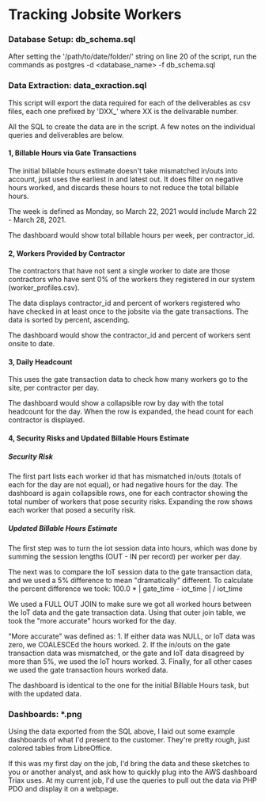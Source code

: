 Tracking Jobsite Workers
==================================


### Database Setup: db\_schema.sql

After setting the '/path/to/date/folder/' string on line 20 of the
script, run the commands as
	postgres -d <database_name> -f db\_schema.sql

### Data Extraction: data\_exraction.sql

This script will export the data required for each of the deliverables as csv
files, each one prefixed by 'DXX\_' where XX is the delivarable number.

All the SQL to create the data are in the script. A few notes on the individual
queries and deliverables are below.

#### 1, Billable Hours via Gate Transactions

The initial billable hours estimate doesn't take mismatched in/outs into account,
just uses the earliest in and latest out. It does filter on negative hours worked,
and discards these hours to not reduce the total billable hours.

The week is defined as Monday, so March 22, 2021 would include 
March 22 - March 28, 2021.

The dashboard would show total billable hours per week, per contractor\_id.

#### 2, Workers Provided by Contractor

The contractors that have not sent a single worker to date are those contractors
who have sent 0% of the workers they registered in our system (worker\_profiles.csv).

The data displays contractor\_id and percent of workers registered who have checked in
at least once to the jobsite via the gate transactions. The data is sorted by percent,
ascending.

The dashboard would show the contractor\_id and percent of workers sent onsite to date.

#### 3, Daily Headcount

This uses the gate transaction data to check how many workers go to the site, per
contractor per day. 

The dashboard would show a collapsible row by day with the total headcount for the
day. When the row is expanded, the head count for each contractor is displayed.

#### 4, Security Risks and Updated Billable Hours Estimate

##### Security Risk 

The first part lists each worker id that has mismatched in/outs (totals of each
for the day are not equal), or had negative hours for the day. The dashboard is 
again collapsible rows, one for each contractor showing the total number of workers
that pose security risks. Expanding the row shows each worker that posed a security
risk.

##### Updated Billable Hours Estimate

The first step was to turn the iot session data into hours, which was done by
summing the session lengths (OUT - IN per record) per worker per day.

The next was to compare the IoT session data to the gate transaction data, and we
used a 5% difference to mean "dramatically" different. To calculate the percent difference
we took:
		100.0 * | gate_time - iot_time | / iot_time

We used a FULL OUT JOIN to make sure we got all worked hours between the IoT data and
the gate transaction data. Using that outer join table, we took the "more accurate"
hours worked for the day.

"More accurate" was defined as:
	1. If either data was NULL, or IoT data was zero, we COALESCEd the hours worked.
	2. If the in/outs on the gate transaction data was mismatched, or the gate and IoT
		data disagreed by more than 5%, we used the IoT hours worked.
	3. Finally, for all other cases we used the gate transaction hours worked data.

The dashboard is identical to the one for the initial Billable Hours task, but with
the updated data.
### Dashboards: \*.png

Using the data exported from the SQL above, I laid out some example dashboards of what
I'd present to the customer. They're pretty rough, just colored tables from LibreOffice.

If this was my first day on the job, I'd bring the data and these sketches to you or
another analyst, and ask how to quickly plug into the AWS dashboard Triax uses. At my 
current job, I'd use the queries to pull out the data via PHP PDO and display it on a
webpage. 
